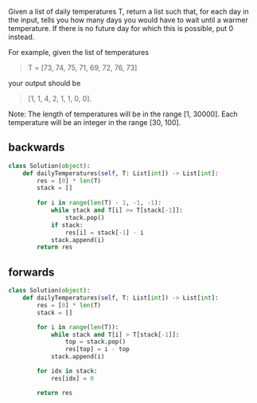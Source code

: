 Given a list of daily temperatures T, return a list such that, for each day in the input, tells you how many days you would have to wait until a warmer temperature. If there is no future day for which this is possible, put 0 instead.

For example, given the list of temperatures 
> T = [73, 74, 75, 71, 69, 72, 76, 73] 

your output should be 
> [1, 1, 4, 2, 1, 1, 0, 0].

Note: The length of temperatures will be in the range [1, 30000]. Each temperature will be an integer in the range [30, 100].


## backwards
```python
class Solution(object):
    def dailyTemperatures(self, T: List[int]) -> List[int]:        
        res = [0] * len(T)
        stack = []
        
        for i in range(len(T) - 1, -1, -1):
            while stack and T[i] >= T[stack[-1]]:
                stack.pop()
            if stack:
                res[i] = stack[-1] - i
            stack.append(i)
        return res 
```
## forwards
```python
class Solution(object):
    def dailyTemperatures(self, T: List[int]) -> List[int]: 
        res = [0] * len(T)
        stack = []

        for i in range(len(T)):
            while stack and T[i] > T[stack[-1]]:
                top = stack.pop()
                res[top] = i - top
            stack.append(i)

        for idx in stack:
            res[idx] = 0

        return res 
```

